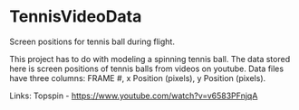 # TennisVideoData
Screen positions for tennis ball during flight.

This project has to do with modeling a spinning tennis ball. The data stored here is screen positions of tennis balls from videos on youtube. Data files have three columns: FRAME #, x Position (pixels), y Position (pixels).

Links:
Topspin - https://www.youtube.com/watch?v=v6583PFnjqA
